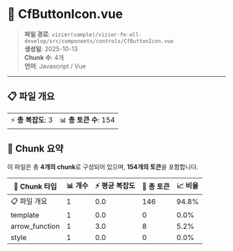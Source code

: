 # 📄 CfButtonIcon.vue

> **파일 경로**: `vizier(sample)/vizier-fe-all-develop/src/components/controls/CfButtonIcon.vue`  
> **생성일**: 2025-10-13  
> **Chunk 수**: 4개  
> **언어**: Javascript / Vue
---





## 📋 파일 개요

| | |
|--|--|
| ⚡ **총 복잡도**: 3 | 📊 **총 토큰 수**: 154 |






## 🧩 Chunk 요약

이 파일은 총 **4개의 chunk**로 구성되어 있으며, **154개의 토큰**을 포함합니다.

| 🧩 Chunk 타입 | 📊 개수 | ⚡ 평균 복잡도 | 📝 총 토큰 | 📈 비율 |
|---------------|--------|-------------|----------|--------|
| 📋 파일 개요 | 1 | 0.0 | 146 | 94.8% |
| template | 1 | 0.0 | 0 | 0.0% |
| arrow_function | 1 | 3.0 | 8 | 5.2% |
| style | 1 | 0.0 | 0 | 0.0% |

